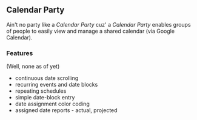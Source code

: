 ## Calendar Party

Ain't no party like a *Calendar Party* cuz' a *Calendar Party* enables groups of people to easily view and manage a shared calendar (via Google Calendar).

### Features

(Well, none as of yet)

* continuous date scrolling
* recurring events and date blocks
* repeating schedules
* simple date-block entry
* date assignment color coding
* assigned date reports - actual, projected
